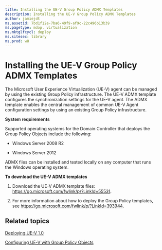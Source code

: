 ```yaml
---
title: Installing the UE-V Group Policy ADMX Templates
description: Installing the UE-V Group Policy ADMX Templates
author: jamiejdt
ms.assetid: 7bd1f12e-7ba6-49f9-af9c-22c496b13b39
ms.pagetype: mdop, virtualization
ms.mktglfcycl: deploy
ms.sitesec: library
ms.prod: w8
---
```



# Installing the UE-V Group Policy ADMX Templates


The Microsoft User Experience Virtualization (UE-V) agent can be managed by using the existing Group Policy infrastructure. The UE-V ADMX template configures the synchronization settings for the UE-V agent. The ADMX template enables the central management of common UE-V Agent configuration settings by using an existing Group Policy infrastructure.

**System requirements**

Supported operating systems for the Domain Controller that deploys the Group Policy Objects include the following:

-   Windows Server 2008 R2

-   Windows Server 2012

ADMX files can be installed and tested locally on any computer that runs the Windows operating system.

**To download the UE-V ADMX templates**

1.  Download the UE-V ADMX template files: <https://go.microsoft.com/fwlink/p/?LinkId=55531>.

2.  For more information about how to deploy the Group Policy templates, see <https://go.microsoft.com/fwlink/p/?LinkId=393944>.

## Related topics


[Deploying UE-V 1.0](deploying-ue-v-10.md)

[Configuring UE-V with Group Policy Objects](configuring-ue-v-with-group-policy-objects.md)

 

 





